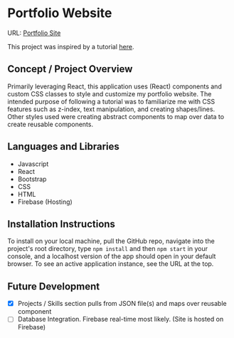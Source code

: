 # Portfolio Website
URL: [Portfolio Site](https://kanderson.dev/)

This project was inspired by a tutorial [here](https://www.udemy.com/course/build-portfolio-with-reactjs-and-bootstrap/).



## Concept / Project Overview
Primarily leveraging React, this application uses (React) components and custom CSS classes to style and customize my portfolio website. The intended purpose of following a tutorial was to familiarize me with CSS features such as z-index, text manipulation, and creating shapes/lines. Other styles used were creating abstract components to map over data to create reusable components.

## Languages and Libraries
- Javascript
- React
- Bootstrap
- CSS
- HTML
- Firebase (Hosting)

## Installation Instructions
To install on your local machine, pull the GitHub repo, navigate into the project's root directory, type `npm install` and then `npm start` in your console, and a localhost version of the app should open in your default browser. To see an active application instance, see the URL at the top.

## Future Development
- [x] Projects / Skills section pulls from JSON file(s) and maps over reusable component
- [ ] Database Integration. Firebase real-time most likely. (Site is hosted on Firebase)
